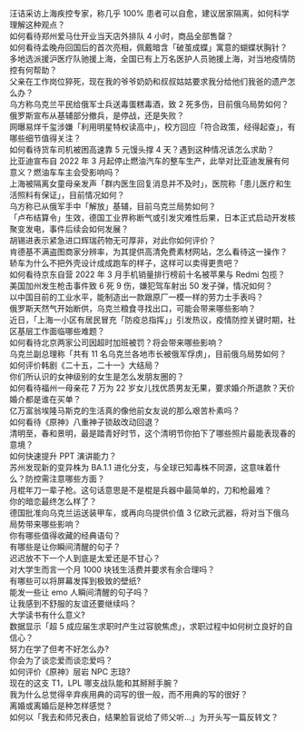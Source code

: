 汪诘采访上海疾控专家，称几乎 100% 患者可以自愈，建议居家隔离，如何科学理解这种观点？  
如何看待郑州爱马仕开业当天店外排队 4 小时，商品全部售罄？  
如何看待孟晚舟回国后的首次亮相，佩戴暗含「破茧成蝶」寓意的蝴蝶状胸针？  
多地选派援沪医疗队驰援上海，全国已有上万名医护人员驰援上海，对当地疫情防控有何帮助？  
父亲在工作岗位猝死，现在我的爷爷奶奶和叔叔姑姑要求我分给他们我爸的遗产怎么办？  
乌方称乌克兰平民给俄军士兵送毒蛋糕毒酒，致 2 死多伤，目前俄乌局势如何？  
俄罗斯宣布从基辅部分撤兵，是停战，还是失败？  
网曝易烊千玺涉嫌「利用明星特权读高中」，校方回应「符合政策，经得起查」，有哪些细节值得关注？  
如何看待货车司机被困高速靠 5 元馒头撑 4 天？遇到这种情况该怎么求助？  
比亚迪宣布自 2022 年 3 月起停止燃油汽车的整车生产，此举对比亚迪发展有何意义？燃油车车主会受影响吗？  
上海被隔离女童母亲发声「群内医生回复消息并不及时」，医院称「患儿医疗和生活照料有保证」，目前情况如何？  
乌方称已从俄军手中「解放」基辅，目前乌克兰局势如何？  
「卢布结算令」生效，德国工业界称断气或引发灾难性后果，日本正式启动开发核聚变发电，事件后续会如何发展？  
胡锡进表示紧急进口辉瑞药物无可厚非，对此你如何评价？  
肯德基不满盗图商家分辨率，为其提供高清免费素材网站，怎么看待这一操作？  
轿车为什么不把外壳设计成成跑车的样子，这样可以卖得更贵吧？  
如何看待京东自营 2022 年 3 月手机销量排行榜前十名被苹果与 Redmi 包揽？  
美国加州发生枪击事件致 6 死 9 伤，嫌犯驾车射出 50 发子弹，情况如何？  
以中国目前的工业水平，能制造出一款跟原厂一模一样的劳力士手表吗？  
俄罗斯天然气开始断供，乌克兰粮食寻找出口，可能会带来哪些影响？  
近日，「上海一小区有居民冒充「防疫总指挥」」引发热议，疫情防控关键时期，社区基层工作面临哪些难题？  
如何看待北京两家公司因超时加班被罚？将会带来哪些影响？  
乌克兰副总理称「共有 11 名乌克兰各地市长被俄军俘虏」，目前俄乌局势如何？  
如何评价韩剧《二十五，二十一》大结局？  
你们所认识的女神级别的女生是怎么发朋友圈的？  
如何看待福州一母亲花 7 万为 22 岁女儿找优质男友无果，要求婚介所退款？天价婚介都是谁在买单？  
亿万富翁埃隆马斯克的生活真的像他前女友说的那么艰苦朴素吗？  
如何看待《原神》八重神子锁敌改动回退？  
清明至，春和景明，最是踏青好时节，这个清明节你拍下了哪些照片最能表现春的意境？  
如何快速提升 PPT 演讲能力？  
苏州发现新的变异株为 BA.1.1 进化分支，与全球已知毒株不同源，这意味着什么？防控需注意哪些方面？  
月棍年刀一辈子枪。这句话意思是不是棍是兵器中最简单的，刀和枪最难？  
你的暗恋最终怎么样了？  
德国批准向乌克兰运送装甲车，或再向乌提供价值 3 亿欧元武器，将对当下俄乌局势带来哪些影响？  
你有哪些值得收藏的经典语句？  
有哪些是让你瞬间清醒的句子？  
迟迟放不下一个人到底是太爱还是不甘心？  
对大学生而言一个月 1000 块钱生活费并要求有余合理吗？  
有哪些可以将屏幕发挥到极致的壁纸?  
能发一些让 emo 人瞬间清醒的句子吗？  
让我感到不舒服的友谊还要继续吗？  
大学读书有什么意义?  
数据显示「超 5 成应届生求职时产生过容貌焦虑」，求职过程中如何树立良好的自信心？  
努力在学了但考不好怎么办?  
你会为了谈恋爱而谈恋爱吗？  
如何评价《原神》层岩 NPC 志琼?  
现在的这支 T1，LPL 哪支战队能和其掰掰手腕？  
我为什么总觉得辛弃疾用典的词写的很一般，而不用典的写的很好？  
离婚或离婚后是种怎样感觉？  
如何以「我去和师兄表白，结果脸盲说给了师父听…」为开头写一篇反转文？  
